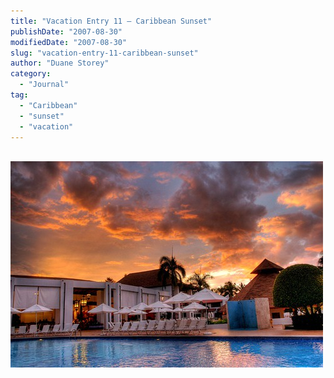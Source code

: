 ```yaml
---
title: "Vacation Entry 11 – Caribbean Sunset"
publishDate: "2007-08-30"
modifiedDate: "2007-08-30"
slug: "vacation-entry-11-caribbean-sunset"
author: "Duane Storey"
category:
  - "Journal"
tag:
  - "Caribbean"
  - "sunset"
  - "vacation"
---
```


  
[  
![](_images/vacation-entry-11--caribbean-sunset-1.jpg)  ](http://www.flickr.com/photos/duanestorey/1271201400/)